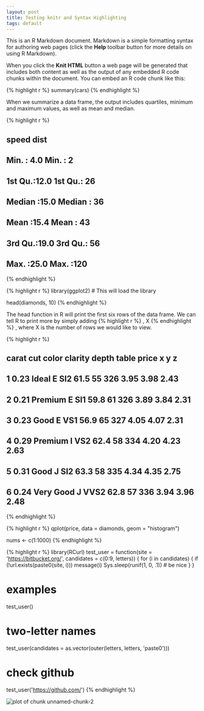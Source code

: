 ```yaml
---
layout: post
title: Testing knitr and Syntax Highlighting
tags: default
---
```


This is an R Markdown document. Markdown is a simple formatting syntax for authoring web pages (click the **Help** toolbar button for more details on using R Markdown).

When you click the **Knit HTML** button a web page will be generated that includes both content as well as the output of any embedded R code chunks within the document. You can embed an R code chunk like this:


{% highlight r %}
summary(cars)
{% endhighlight %}

When we summarize a data frame, the output includes quartiles, minimum and maximum values, as well as mean and median.

{% highlight r %}
##      speed           dist    
##  Min.   : 4.0   Min.   :  2  
##  1st Qu.:12.0   1st Qu.: 26  
##  Median :15.0   Median : 36  
##  Mean   :15.4   Mean   : 43  
##  3rd Qu.:19.0   3rd Qu.: 56  
##  Max.   :25.0   Max.   :120
{% endhighlight %}



{% highlight r %}
library(ggplot2) # This will load the library

head(diamonds, 10)
{% endhighlight %}

The head function in R will print the first six rows of the data frame.  We can tell R to print more by simply adding 
{% highlight r %}
, X
{% endhighlight %}
, where X is the number of rows we would like to view.

{% highlight r %}
##   carat       cut color clarity depth table price    x    y    z
## 1  0.23     Ideal     E     SI2  61.5    55   326 3.95 3.98 2.43
## 2  0.21   Premium     E     SI1  59.8    61   326 3.89 3.84 2.31
## 3  0.23      Good     E     VS1  56.9    65   327 4.05 4.07 2.31
## 4  0.29   Premium     I     VS2  62.4    58   334 4.20 4.23 2.63
## 5  0.31      Good     J     SI2  63.3    58   335 4.34 4.35 2.75
## 6  0.24 Very Good     J    VVS2  62.8    57   336 3.94 3.96 2.48
{% endhighlight %}

{% highlight r %}
qplot(price, data = diamonds, geom = "histogram")

nums <- c(1:1000)
{% endhighlight %}

{% highlight r %}
library(RCurl)
test_user = function(site = 'https://bitbucket.org/',
                     candidates = c(0:9, letters)) {
  for (i in candidates) {
    if (!url.exists(paste0(site, i))) message(i)
    Sys.sleep(runif(1, 0, .1)) # be nice
  }
}
# examples
test_user()
# two-letter names
test_user(candidates = as.vector(outer(letters, letters, 'paste0')))
# check github
test_user('https://github.com/')
{% endhighlight %}

![plot of chunk unnamed-chunk-2](http://aaronbaggett.com/img/figure/unnamed-chunk-2.png) 

